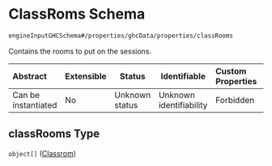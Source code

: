 # ClassRoms Schema

```txt
engineInputGHCSchema#/properties/ghcData/properties/classRooms
```

Contains the rooms to put on the sessions.


| Abstract            | Extensible | Status         | Identifiable            | Custom Properties | Additional Properties | Access Restrictions | Defined In                                                         |
| :------------------ | ---------- | -------------- | ----------------------- | :---------------- | --------------------- | ------------------- | ------------------------------------------------------------------ |
| Can be instantiated | No         | Unknown status | Unknown identifiability | Forbidden         | Allowed               | none                | [ghc.schema.json\*](../out/ghc.schema.json "open original schema") |

## classRooms Type

`object[]` ([Classrom](ghc-properties-ghcdata-properties-classroms-classrom.md))
